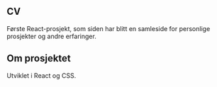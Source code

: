## CV
Første React-prosjekt, som siden har blitt en samleside for personlige prosjekter og andre erfaringer. 

## Om prosjektet
Utviklet i React og CSS. 
